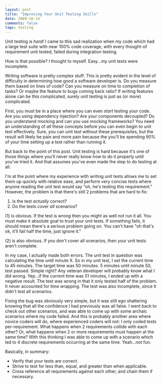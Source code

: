 ```yaml
---
layout: post
title: "Improving Your Unit Testing Skills"
date: 2009-10-19
comments: false
tags: testing
---
```

Unit testing is *hard*!  I came to this sad realization when my code which had a large test suite with near 100% code coverage, with every thought-of requirement unit tested, failed during integration testing.

How is that possible?  I thought to myself.  Easy...my unit tests were incomplete.

Writing software is pretty complex stuff.  This is pretty evident in the level of difficulty in determining how good a software developer is.  Do you measure them based on lines of code?  Can you measure on time to completion of tasks?  Or maybe the feature to bugs coming back ratio?  If writing features alone can be this complicated, surely unit testing is just as (or more) complicated.

First, you must be in a place where you can even *start* testing your code.  Are you using dependency injection?  Are your components decoupled?  Do you understand mocking and can you use mocking frameworks?  You need an understanding of *all* these concepts before you can even begin to unit test effectively.  Sure, you can unit test without these prerequisites, but the result will likely be pain and more pain because the you'll be spending 90% of your time setting up a test rather than running it.

But back to the point of this post.  Unit testing is hard because it's one of those things where you'll never really know how to do it properly until you've tried it.  And that assumes you've even made the step to do testing at all.

I'm at the point where my experience with writing unit tests allows me to set them up quickly with relative ease, and perform very concise tests where anyone reading the unit test would say "oh, he's testing this requirement."  However, the problem is that there's still 2 problems that are hard to fix:
1. Is the test *actually* correct?
2. Do the tests cover *all* scenarios?

(1) is obvious.  If the test is wrong then you might as well not run it all.  You must make it absolute goal to trust your unit tests.  If something fails, it should mean there's a serious problem going on.  You can't have "oh that's ok, it'll fail half the time, just ignore it."

(2) is also obvious.  If you don't cover all scenarios, then your unit tests aren't complete.

In my case, I actually made both errors.  The unit test in question was calculating the time until minute X.  So in my unit test, I set the current time to 45 minutes.  The target time was 50 minutes.  5 minutes until minute 50, test passed.  Simple right?  Any veteran developer will probably know what I did wrong.  Yep...if the current time was 51 minutes, I ended up with a negative result.  The test was wrong in that it only tested half of the problem.  It never accounted for time wrapping.  The test was also incomplete, since it didn't test all scenarios.

Fixing the bug was obviously very simple, but it was still ego shattering knowing that all the confidence I had previously was all false.  I went back to check out other scenarios, and was able to come up with some archaic scenarios where my code failed.  And this is probably another area where novice coders will do, where experienced coders will not: I only coded tests per-requirement.  What happens when 2 requirements collide with each other?  Or, what happens when 2 or more requirements must happen at the same time?  With this thinking I was able to come up with a scenario which led to 4 discrete requirements occurring at the same time.  Yeah...not fun.

Basically, in summary:
- Verify that your tests are correct.
- Strive to test for less than, equal, and greater than when applicable.
- Cross reference all requirements against each other, and chain them if necessary.
